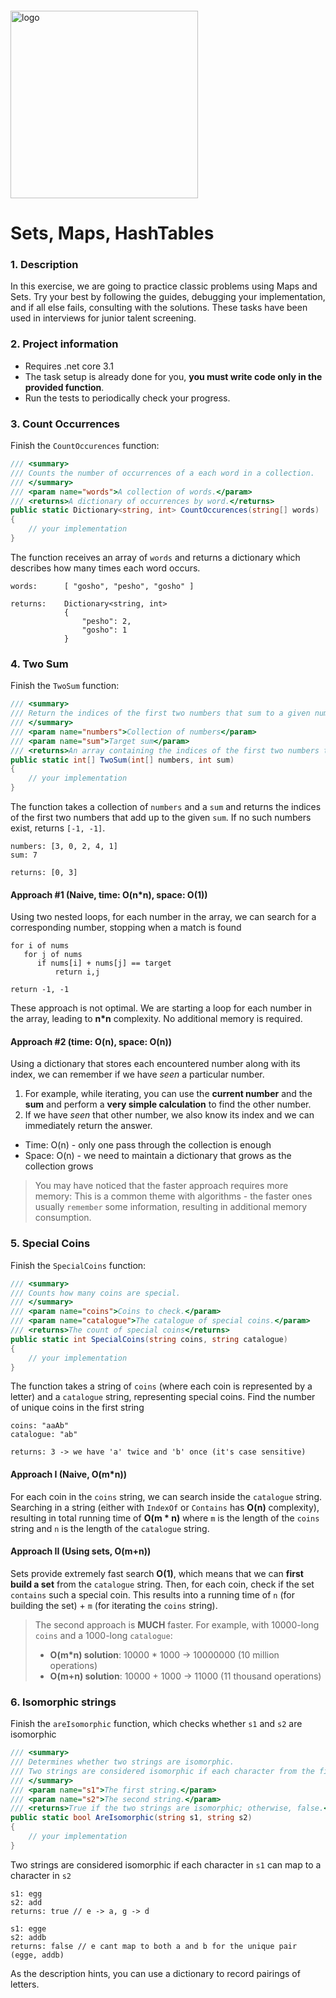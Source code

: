 <img src="https://webassets.telerikacademy.com/images/default-source/logos/telerik-academy.svg)" alt="logo" width="300px" style="margin-top: 20px;"/>

# Sets, Maps, HashTables

### 1. Description 

In this exercise, we are going to practice classic problems using Maps and Sets. Try your best by following the guides, debugging your implementation, and if all else fails, consulting with the solutions. These tasks have been used in interviews for junior talent screening.

### 2. Project information 
- Requires .net core 3.1
- The task setup is already done for you, **you must write code only in the provided function**.
- Run the tests to periodically check your progress.

### 3. Count Occurrences

Finish the `CountOccurences` function:
```cs
/// <summary>
/// Counts the number of occurrences of a each word in a collection.
/// </summary>
/// <param name="words">A collection of words.</param>
/// <returns>A dictionary of occurrences by word.</returns>
public static Dictionary<string, int> CountOccurences(string[] words)
{
    // your implementation
}
```

The function receives an array of `words` and returns a dictionary which describes how many times each word occurs.

```
words:      [ "gosho", "pesho", "gosho" ]

returns:    Dictionary<string, int> 
            {
                "pesho": 2,
                "gosho": 1
            }
```

### 4. Two Sum 
Finish the `TwoSum` function:

```cs
/// <summary>
/// Return the indices of the first two numbers that sum to a given number.
/// </summary>
/// <param name="numbers">Collection of numbers</param>
/// <param name="sum">Target sum</param>
/// <returns>An array containing the indices of the first two numbers that produce the target sum.</returns>
public static int[] TwoSum(int[] numbers, int sum)
{
    // your implementation
}
```

The function takes a collection of `numbers` and a `sum` and returns the indices of the first two numbers that add up to the given `sum`. If no such numbers exist, returns `[-1, -1]`.
```
numbers: [3, 0, 2, 4, 1]
sum: 7

returns: [0, 3]
```
#### Approach #1 (Naive, time: O(n*n), space: O(1))
Using two nested loops, for each number in the array, we can search for a corresponding number, stopping when a match is found
```pseudo
for i of nums
   for j of nums
      if nums[i] + nums[j] == target
          return i,j

return -1, -1
```
These approach is not optimal. We are starting a loop for each number in the array, leading to **n*n** complexity.
No additional memory is required.

#### Approach #2 (time: O(n), space: O(n))
Using a dictionary that stores each encountered number along with its index, we can remember if we have *seen* a particular number.
1. For example, while iterating, you can use the **current number** and the **sum** and perform a **very simple calculation** to find the other number.
2. If we have *seen* that other number, we also know its index and we can immediately return the answer.

- Time: O(n) - only one pass through the collection is enough
- Space: O(n) - we need to maintain a dictionary that grows as the collection grows

> You may have noticed that the faster approach requires more memory: This is a common theme with algorithms - the faster ones usually `remember` some information, resulting in additional memory consumption.

### 5. Special Coins
Finish the `SpecialCoins` function:

```cs
/// <summary>
/// Counts how many coins are special.
/// </summary>
/// <param name="coins">Coins to check.</param>
/// <param name="catalogue">The catalogue of special coins.</param>
/// <returns>The count of special coins</returns>
public static int SpecialCoins(string coins, string catalogue)
{
    // your implementation
}
```

The function takes a string of `coins` (where each coin is represented by a letter) and a `catalogue` string, representing special coins. Find the number of unique coins in the first string
```
coins: "aaAb"
catalogue: "ab"

returns: 3 -> we have 'a' twice and 'b' once (it's case sensitive)
```
#### Approach I (Naive, O(m*n))
For each coin in the `coins` string, we can search inside the `catalogue` string. Searching in a string (either with `IndexOf` or `Contains` has **O(n)** complexity), resulting in total running time of **O(m * n)** where `m` is the length of the `coins` string and `n` is the length of the `catalogue` string.

#### Approach II (Using sets, O(m+n))
Sets provide extremely fast search **O(1)**, which means that we can **first build a set** from the `catalogue` string.
Then, for each coin, check if the set `contains` such a special coin.
This results into a running time of `n` (for building the set) + `m` (for iterating the `coins` string).

> The second approach is **MUCH** faster. For example, with 10000-long `coins` and a 1000-long `catalogue`:
> - **O(m*n) solution**: 10000 * 1000 -> 10000000 (10 million operations)
> - **O(m+n) solution**: 10000 + 1000 -> 11000 (11 thousand operations)



### 6. Isomorphic strings
Finish the `areIsomorphic` function, which checks whether `s1` and `s2` are isomorphic
```cs
/// <summary>
/// Determines whether two strings are isomorphic. 
/// Two strings are considered isomorphic if each character from the first string can map to a character in the seconds string.
/// </summary>
/// <param name="s1">The first string.</param>
/// <param name="s2">The second string.</param>
/// <returns>True if the two strings are isomorphic; otherwise, false.</returns>
public static bool AreIsomorphic(string s1, string s2)
{
    // your implementation
}
```

Two strings are considered isomorphic if each character in `s1` can map to a character in `s2` 
```
s1: egg
s2: add
returns: true // e -> a, g -> d

s1: egge
s2: addb
returns: false // e cant map to both a and b for the unique pair (egge, addb)
```

As the description hints, you can use a dictionary to record pairings of letters.
